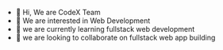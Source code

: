 - 👋 Hi, We are CodeX Team
- 👀 We are interested in Web Development
- 🌱 we are currently learning fullstack web development
- 💞️ we are looking to collaborate on fullstack web app building
